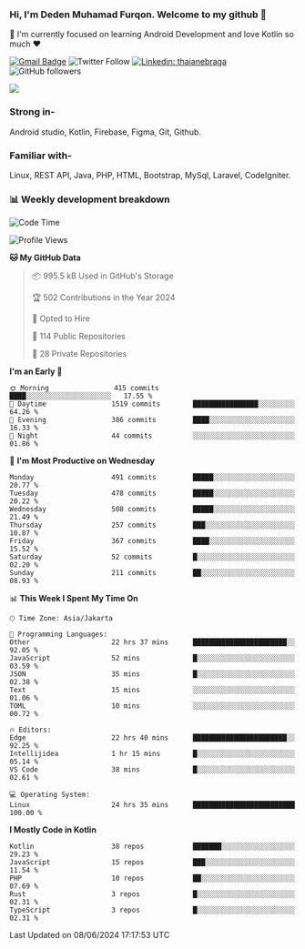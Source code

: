 ### Hi, I'm Deden Muhamad Furqon. Welcome to my github 👋

<!--
**furqoncreative/furqoncreative** is a ✨ _special_ ✨ repository because its `README.md` (this file) appears on your GitHub profile.

Here are some ideas to get you started:

- 🔭 I’m currently working on ...
- 👯 I’m looking to collaborate on ...
- 🤔 I’m looking for help with ...
- 💬 Ask me about ...
- 📫 How to reach me: ...
- 😄 Pronouns: ...
- ⚡ Fun fact: ...
-->

  🌱 I'm currently focused on learning Android Development and love Kotlin so much ❤ 

[![Gmail Badge](https://img.shields.io/badge/-furqoncreative24@gmail.com-c14438?style=flat-square&logo=Gmail&logoColor=white&link=mailto:furqoncreative24@gmail.com)](mailto:furqoncreative24@gmail.com)
![Twitter Follow](https://img.shields.io/twitter/follow/furqoncreative?label=Follow)
[![Linkedin: thaianebraga](https://img.shields.io/badge/-Deden_Muhamad_Furqon-blue?style=flat-square&logo=Linkedin&logoColor=white&link=https://www.linkedin.com/in/anmol-p-singh/)](https://www.linkedin.com/in/furqoncreative/)
![GitHub followers](https://img.shields.io/github/followers/furqoncreative?label=Follow&style=social)

<img src="https://github-readme-stats.sera5-dev.vercel.app/api?username=furqoncreative&hide=stars&show_icons=true&count_private=true&include_all_commits=true&title_color=#008080&icon_color=#008080&hide_border=true" width="">

### Strong in-

Android studio, Kotlin, Firebase, Figma, Git, Github.

### Familiar with-
Linux, REST API, Java, PHP, HTML, Bootstrap, MySql, Laravel, CodeIgniter.

### 📊 Weekly development breakdown

<!--START_SECTION:waka-->
![Code Time](http://img.shields.io/badge/Code%20Time-2%2C393%20hrs%2019%20mins-blue)

![Profile Views](http://img.shields.io/badge/Profile%20Views-0-blue)

**🐱 My GitHub Data** 

> 📦 995.5 kB Used in GitHub's Storage 
 > 
> 🏆 502 Contributions in the Year 2024
 > 
> 💼 Opted to Hire
 > 
> 📜 114 Public Repositories 
 > 
> 🔑 28 Private Repositories 
 > 
**I'm an Early 🐤** 

```text
🌞 Morning                415 commits         ████░░░░░░░░░░░░░░░░░░░░░   17.55 % 
🌆 Daytime                1519 commits        ████████████████░░░░░░░░░   64.26 % 
🌃 Evening                386 commits         ████░░░░░░░░░░░░░░░░░░░░░   16.33 % 
🌙 Night                  44 commits          ░░░░░░░░░░░░░░░░░░░░░░░░░   01.86 % 
```
📅 **I'm Most Productive on Wednesday** 

```text
Monday                   491 commits         █████░░░░░░░░░░░░░░░░░░░░   20.77 % 
Tuesday                  478 commits         █████░░░░░░░░░░░░░░░░░░░░   20.22 % 
Wednesday                508 commits         █████░░░░░░░░░░░░░░░░░░░░   21.49 % 
Thursday                 257 commits         ███░░░░░░░░░░░░░░░░░░░░░░   10.87 % 
Friday                   367 commits         ████░░░░░░░░░░░░░░░░░░░░░   15.52 % 
Saturday                 52 commits          █░░░░░░░░░░░░░░░░░░░░░░░░   02.20 % 
Sunday                   211 commits         ██░░░░░░░░░░░░░░░░░░░░░░░   08.93 % 
```


📊 **This Week I Spent My Time On** 

```text
🕑︎ Time Zone: Asia/Jakarta

💬 Programming Languages: 
Other                    22 hrs 37 mins      ███████████████████████░░   92.05 % 
JavaScript               52 mins             █░░░░░░░░░░░░░░░░░░░░░░░░   03.59 % 
JSON                     35 mins             █░░░░░░░░░░░░░░░░░░░░░░░░   02.38 % 
Text                     15 mins             ░░░░░░░░░░░░░░░░░░░░░░░░░   01.06 % 
TOML                     10 mins             ░░░░░░░░░░░░░░░░░░░░░░░░░   00.72 % 

🔥 Editors: 
Edge                     22 hrs 40 mins      ███████████████████████░░   92.25 % 
Intellijidea             1 hr 15 mins        █░░░░░░░░░░░░░░░░░░░░░░░░   05.14 % 
VS Code                  38 mins             █░░░░░░░░░░░░░░░░░░░░░░░░   02.61 % 

💻 Operating System: 
Linux                    24 hrs 35 mins      █████████████████████████   100.00 % 
```

**I Mostly Code in Kotlin** 

```text
Kotlin                   38 repos            ███████░░░░░░░░░░░░░░░░░░   29.23 % 
JavaScript               15 repos            ███░░░░░░░░░░░░░░░░░░░░░░   11.54 % 
PHP                      10 repos            ██░░░░░░░░░░░░░░░░░░░░░░░   07.69 % 
Rust                     3 repos             █░░░░░░░░░░░░░░░░░░░░░░░░   02.31 % 
TypeScript               3 repos             █░░░░░░░░░░░░░░░░░░░░░░░░   02.31 % 
```




 Last Updated on 08/06/2024 17:17:53 UTC
<!--END_SECTION:waka-->
